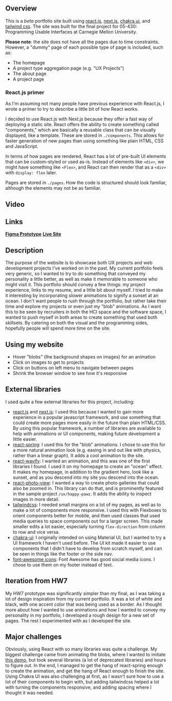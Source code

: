 ## Overview
This is a *beta* portfolio site built using [react.js](https://reactjs.org/), [next.js](https://nextjs.org/), [chakra ui](https://chakra-ui.com/), and [tailwind css](https://tailwindcss.com/). The site was built for the final project for 05-430: Programming Usable Interfaces at Carnegie Mellon University.

**Please note**: the site does not have all the pages due to time constraints. However, a "dummy" page of each possible type of page is included, such as:
* The homepage
* A project type aggregation page (e.g. "UX Projects")
* The about page
* A project page

### React.js primer
As I'm assuming not many people have previous experience with React.js, I wrote a primer to try to describe a little bit of how React works.

I decided to use React.js with Next.js because they offer a fast way of deploying a static site. React offers the ability to create something called "components," which are basically a reusable class that can be visually displayed, like a template. These are stored in `./components`. This allows for faster generation of new pages than using something like plain HTML, CSS and JavaScript. 

In terms of how pages are rendered, React has a lot of pre-built UI elements that can be custom-styled or used as-is. Instead of elements like `<div>`, we might have something like `<Flex>`, and React can then render that as a `<div>` with `display: flex` later. 

Pages are stored in `./pages`. How the code is structured should look familiar, although the elements may not be as familiar.

## Video

## Links

[**Figma Prototype**](https://www.figma.com/file/ExdwwhIeajd0w5HvY8laB7/PUI-S22?node-id=114%3A2)
[**Live Site**](https://pui-portfolio-e1027.web.app/)

## Description

The purpose of the website is to showcase both UX projects and web development projects I've worked on in the past. My current portfolio feels very generic, so I wanted to try to do something that conveyed my personality a little better, as well as make it memorable to someone who might visit it. This portfolio should convey a few things: my project experience, links to my resume, and a little bit about myself. I tried to make it interesting by incorporating slower animations to signify a sunset at an ocean. I don't want people to rush through the portfolio, but rather take their time and explore my projects or even just my "blob" animations. As I want this to be seen by recruiters in both the HCI space and the software space, I wanted to push myself in both areas to create something that used both skillsets. By catering on both the visual and the programming sides, hopefully people will spend more time on the site.

## Using my website

* Hover "blobs" (the background shapes on images) for an animation
* Click on images to get to projects
* Click on buttons on left menu to navigate between pages
* Shrink the browser window to see how it's responsive

## External libraries

I used quite a few external libraries for this project, including:
* [react.js](https://reactjs.org/) and [next.js](https://nextjs.org/): I used this because I wanted to gain more experience in a popular javascript framework, and use something that could create more pages more easily in the future than plain HTML/CSS. By using this popular framework, a number of libraries are available to help with animations or UI components, making future development a little easier.
* [react-spring](https://react-spring.io/): I used this for the "blob" animations. I chose to use this for a more natural animation look (e.g. easing in and out like with physics, rather than a linear graph). It adds a cool animation to the site.
* [react-wavify](https://github.com/woofers/react-wavify): I wanted an animation, and this was one of the first libraries I found. I used it on my homepage to create an "ocean" effect. It makes my homepage, in addition to the gradient hero, look like a sunset, and as you descend into my site you descend into the ocean.
* [react-photo-view](https://react-photo-view.vercel.app/en-US): I wanted a way to create photo galleries that could also be zoomed in. This library can do that, and is prominently featured in the sample project `/ux/happy-pawz`. It adds the ability to inspect images in more detail.
* [tailwindcss](https://tailwindcss.com/): I needed small margins on a lot of my pages, as well as to make a lot of components more responsive. I used this with Flexboxes to orient components better for mobile, and then used classes that used media queries to space components out for a larger screen. This made smaller edits a lot easier, especially turning `flex-direction` from column to row and vice versa.
* [chakra-ui](https://chakra-ui.com/): I originally intended on using Material UI, but I wanted to try a UI framework I haven't used before. The UI kit made it easier to use components that I didn't have to develop from scratch myself, and can be seen in things like the footer or the side nav.
* [font-awesome icons](https://fontawesome.com/icons): Font Awesome has good social media icons. I chose to use them on my footer instead of text.

## Iteration from HW7

My HW7 prototype was significantly simpler than my final, as I was taking a lot of design inspiration from my current portfolio. It was a lot of white and black, with one accent color that was being used as a border. As I thought more about how I wanted to use animations and how I wanted to convey my personality in my portfolio, I developed a rough design for a new set of pages. The rest I experimented with as I developed the site.

## Major challenges

Obviously, using React with so many libraries was quite a challenge. My biggest challenge came from animating the blobs, where I wanted to imitate [this demo](https://tympanus.net/Development/OrganicShapeAnimations/), but took several libraries (a lot of deprecated libraries) and hours to figure out. In the end, I managed to get the hang of react-spring enough to create the animation, and get the hang of React enough to finish the site. Using Chakra UI was also challenging at first, as I wasn't sure how to use a lot of their components to begin with, but adding tailwindcss helped a lot with turning the components responsive, and adding spacing where I thought it was needed.